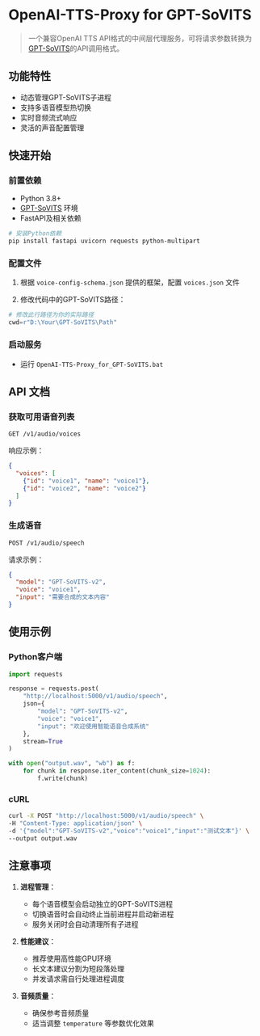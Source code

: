 # OpenAI-TTS-Proxy for GPT-SoVITS


> 一个兼容OpenAI TTS API格式的中间层代理服务，可将请求参数转换为[GPT-SoVITS](https://github.com/RVC-Boss/GPT-SoVITS)的API调用格式。

## 功能特性

- 动态管理GPT-SoVITS子进程
- 支持多语音模型热切换
- 实时音频流式响应
- 灵活的声音配置管理

## 快速开始

### 前置依赖

- Python 3.8+
- [GPT-SoVITS](https://github.com/RVC-Boss/GPT-SoVITS) 环境
- FastAPI及相关依赖

```bash
# 安装Python依赖
pip install fastapi uvicorn requests python-multipart
```

### 配置文件

1. 根据 `voice-config-schema.json` 提供的框架，配置 `voices.json` 文件

2. 修改代码中的GPT-SoVITS路径：
```python
# 修改此行路径为你的实际路径
cwd=r"D:\Your\GPT-SoVITS\Path" 
```

### 启动服务

- 运行 `OpenAI-TTS-Proxy_for_GPT-SoVITS.bat` 

## API 文档

### 获取可用语音列表

```bash
GET /v1/audio/voices
```

响应示例：
```json
{
  "voices": [
    {"id": "voice1", "name": "voice1"},
    {"id": "voice2", "name": "voice2"}
  ]
}
```

### 生成语音

```bash
POST /v1/audio/speech
```

请求示例：
```json
{
  "model": "GPT-SoVITS-v2",
  "voice": "voice1",
  "input": "需要合成的文本内容"
}
```

## 使用示例

### Python客户端

```python
import requests

response = requests.post(
    "http://localhost:5000/v1/audio/speech",
    json={
        "model": "GPT-SoVITS-v2",
        "voice": "voice1",
        "input": "欢迎使用智能语音合成系统"
    },
    stream=True
)

with open("output.wav", "wb") as f:
    for chunk in response.iter_content(chunk_size=1024):
        f.write(chunk)
```

### cURL

```bash
curl -X POST "http://localhost:5000/v1/audio/speech" \
-H "Content-Type: application/json" \
-d '{"model":"GPT-SoVITS-v2","voice":"voice1","input":"测试文本"}' \
--output output.wav
```

## 注意事项

1. **进程管理**：
   - 每个语音模型会启动独立的GPT-SoVITS进程
   - 切换语音时会自动终止当前进程并启动新进程
   - 服务关闭时会自动清理所有子进程

2. **性能建议**：
   - 推荐使用高性能GPU环境
   - 长文本建议分割为短段落处理
   - 并发请求需自行处理进程调度

3. **音频质量**：
   - 确保参考音频质量
   - 适当调整 `temperature` 等参数优化效果
